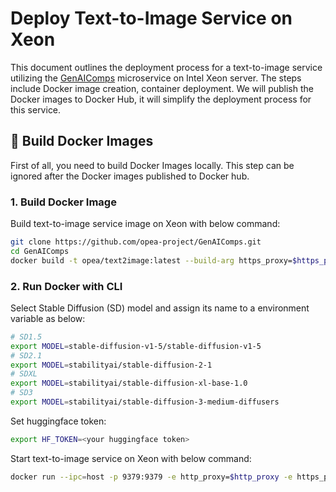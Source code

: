# Deploy Text-to-Image Service on Xeon

This document outlines the deployment process for a text-to-image service utilizing the [GenAIComps](https://github.com/opea-project/GenAIComps.git) microservice on Intel Xeon server. The steps include Docker image creation, container deployment. We will publish the Docker images to Docker Hub, it will simplify the deployment process for this service.

## 🚀 Build Docker Images

First of all, you need to build Docker Images locally. This step can be ignored after the Docker images published to Docker hub.

### 1. Build Docker Image

Build text-to-image service image on Xeon with below command:

```bash
git clone https://github.com/opea-project/GenAIComps.git
cd GenAIComps
docker build -t opea/text2image:latest --build-arg https_proxy=$https_proxy --build-arg http_proxy=$http_proxy -f comps/text2image/Dockerfile .
```

### 2. Run Docker with CLI

Select Stable Diffusion (SD) model and assign its name to a environment variable as below:

```bash
# SD1.5
export MODEL=stable-diffusion-v1-5/stable-diffusion-v1-5
# SD2.1
export MODEL=stabilityai/stable-diffusion-2-1
# SDXL
export MODEL=stabilityai/stable-diffusion-xl-base-1.0
# SD3
export MODEL=stabilityai/stable-diffusion-3-medium-diffusers
```

Set huggingface token:

```bash
export HF_TOKEN=<your huggingface token>
```

Start text-to-image service on Xeon with below command:

```bash
docker run --ipc=host -p 9379:9379 -e http_proxy=$http_proxy -e https_proxy=$https_proxy -e HF_TOKEN=$HF_TOKEN -e MODEL=$MODEL opea/text2image:latest
```